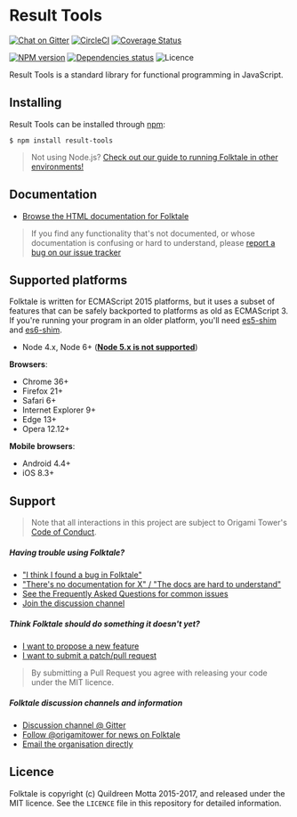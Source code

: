 Result Tools
============

[![Chat on Gitter](https://img.shields.io/gitter/room/result-tools/discussion.svg?style=flat-square)](https://gitter.im/result-tools/discussion)
[![CircleCI](https://circleci.com/gh/rafaelfcads/result-tools.svg?style=svg)](https://circleci.com/gh/rafaelfcads/result-tools)
[![Coverage Status](https://coveralls.io/repos/github/rafaelfcads/result-tools/badge.svg?branch=master)](https://coveralls.io/github/rafaelfcads/result-tools?branch=master)


[![NPM version](https://img.shields.io/npm/v/folktale.svg?style=flat-square)](https://npmjs.org/package/folktale)
[![Dependencies status](https://img.shields.io/david/origamitower/folktale.svg?style=flat-square)](https://david-dm.org/origamitower/folktale)
![Licence](https://img.shields.io/npm/l/folktale.svg?style=flat-square&label=licence)




Result Tools is a standard library for functional programming in JavaScript.


## Installing

Result Tools can be installed through [npm][]:

    $ npm install result-tools

> Not using Node.js? [Check out our guide to running Folktale in other environments!][install]


## Documentation

  - [Browse the HTML documentation for Folktale](http://origamitower.github.io/folktale)

> If you find any functionality that's not documented, or whose documentation
> is confusing or hard to understand, please [report a bug on our issue tracker][bug]


## Supported platforms

Folktale is written for ECMAScript 2015 platforms, but it uses a subset of features that can
be safely backported to platforms as old as ECMAScript 3. If you're running your program in
an older platform, you'll need [es5-shim][] and [es6-shim][].

[es5-shim]: https://github.com/es-shims/es5-shim
[es6-shim]: https://github.com/es-shims/es6-shim

  - Node 4.x, Node 6+ ([**Node 5.x is not supported**](https://github.com/origamitower/folktale/issues/47))


**Browsers**:
  - Chrome 36+
  - Firefox 21+
  - Safari 6+
  - Internet Explorer 9+
  - Edge 13+
  - Opera 12.12+

**Mobile browsers**:
  - Android 4.4+
  - iOS 8.3+


## Support

> Note that all interactions in this project are subject to Origami Tower's
> [Code of Conduct](http://origamitower.github.io/folktale/coc/).

##### Having trouble using Folktale?

  - ["I think I found a bug in Folktale"][bug]
  - ["There's no documentation for X" / "The docs are hard to understand"][docs]
  - [See the Frequently Asked Questions for common issues][faq]
  - [Join the discussion channel][gitter]


##### Think Folktale should do something it doesn't yet?

  - [I want to propose a new feature][feat]
  - [I want to submit a patch/pull request][pr]

> By submitting a Pull Request you agree with releasing your code under the MIT licence.

##### Folktale discussion channels and information

  - [Discussion channel @ Gitter][gitter]
  - [Follow @origamitower for news on Folktale](https://twitter.com/OrigamiTower)
  - [Email the organisation directly](mailto:contact@origamitower.com)

## Licence

Folktale is copyright (c) Quildreen Motta 2015-2017, and released under the MIT licence.
See the `LICENCE` file in this repository for detailed information.

[npm]: https://www.npmjs.com
[bug]: http://origamitower.github.io/folktale/docs/support/bugs/
[docs]: http://origamitower.github.io/folktale/docs/support/bugs/#reporting-problems-in-the-documentation
[gitter]: https://gitter.im/folktale/discussion
[install]: http://origamitower.github.io/folktale/docs/v2.0.0/download/
[faq]: http://origamitower.github.io/folktale/docs/support/faq/
[feat]: http://origamitower.github.io/folktale/docs/support/feature-request/
[pr]: http://origamitower.github.io/folktale/docs/v2.0.0/contributing/

